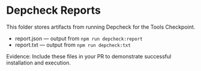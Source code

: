 # Depcheck Reports

This folder stores artifacts from running Depcheck for the Tools Checkpoint.

- report.json — output from `npm run depcheck:report`
- report.txt — output from `npm run depcheck:txt`

Evidence: Include these files in your PR to demonstrate successful installation and execution.
